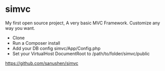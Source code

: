 # simvc
My first open source project, A very basic MVC Framework. Customize any way you want.

- Clone
- Run a Composer install
- Add your DB config simvc/App/Config.php
- Set your VirtualHost DocumentRoot to /path/to/folder/simvc/public

https://github.com/sanushen/simvc
